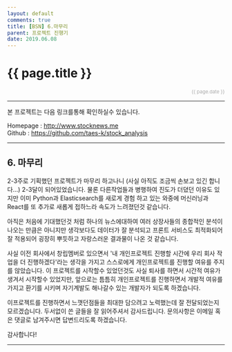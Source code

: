 ```yaml
---
layout: default
comments: true
title: [BSN] 6.마무리
parent: 프로젝트 진행기
date: 2019.06.08
---
```


<h1>{{ page.title }}</h1>  
<div style="text-align:right; font-size:11px; color:#aaa">{{ page.date }} </div>

---

본 프로젝트는 다음 링크를통해 확인하실수 있습니다.  
  
Homepage : <http://www.stocknews.me>  
Github : <https://github.com/taes-k/stock_analysis>  

---

## 6. 마무리

2-3주로 기획했던 프로젝트가 마무리 하고나니 (사실 아직도 조금씩 손보고 있긴 합니다...) 2-3달이 되어있었습니다. 물론 다른작업들과 병행하여 진도가 더뎠던 이유도 있지만 이미 Python과 Elasticsearch를 새로게 경험 하고 있는 와중에 머신러닝과 React를 또 추가로 새롭게 접하느라 속도가 느려졌던것 같습니다.  
  
아직은 처음에 기대했던것 처럼 하나의 뉴스에대하여 여러 상장사들의 종합적인 분석이 나오는 만큼은 아니지만 생각보다도 데이터가 잘 분석되고 프론트 서비스도 최적화되어 잘 적용되어 굉장히 뿌듯하고 자랑스러운 결과물이 나온 것 같습니다.  
  
사실 이전 회사에서 창립멤버로 있으면서 '내 개인프로젝트 진행할 시간에 우리 회사 작업을 더 진행하겠다'라는 생각을 가지고 스스로에게 개인프로젝트를 진행할 여유를 주지를 않았습니다. 이 프로젝트를 시작할수 있었던것도 사실 퇴사를 하면서 시간적 여유가 생겨서 시작할수 있었지만, 앞으로는 틈틈히 개인프로젝트를 진행하면서 개발적 여유를 가지고 환기를 시키며 자기계발도 해나갈수 있는 개발자가 되도록 하겠습니다.  
  
이프로젝트를 진행하면서 느꼇던점들을 최대한 담으려고 노력했는데 잘 전달되었는지 모르겠습니다. 두서없이 쓴 글들을 잘 읽어주셔서 감사드립니다. 문의사항은 이메일 혹은 댓글로 남겨주시면 답변드리도록 하겠습니다.  
  
감사합니다!  

---
